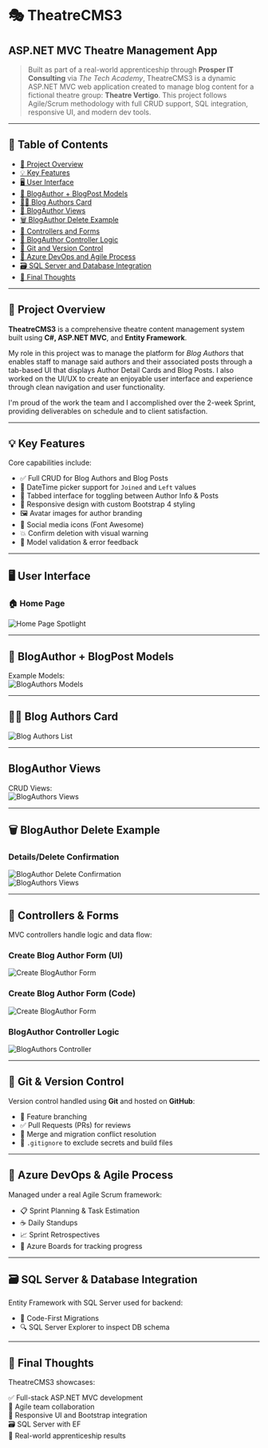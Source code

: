 # 🎭 TheatreCMS3  
## ASP.NET MVC Theatre Management App

> Built as part of a real-world apprenticeship through **Prosper IT Consulting** via *The Tech Academy*, TheatreCMS3 is a dynamic ASP.NET MVC web application created to manage blog content for a fictional theatre group: **Theatre Vertigo**. This project follows Agile/Scrum methodology with full CRUD support, SQL integration, responsive UI, and modern dev tools.

---

## 📑 Table of Contents

- [🚀 Project Overview](#project-overview)
- [💡 Key Features](#key-features)
- [🖥️ User Interface](#user-interface)
- [🧠 BlogAuthor + BlogPost Models](#blogauthor--blogpost-models)
- [🧑‍🎨 Blog Authors Card](#blog-authors-card)
- [🧾 BlogAuthor Views](#blogauthor-views)
- [🗑️ BlogAuthor Delete Example](#blogauthor-delete-example)
- [🧠 Controllers and Forms](#controllers-and-forms)
- [🧠 BlogAuthor Controller Logic](#blogauthor-controller-logic)
- [🔀 Git and Version Control](#git-and-version-control)
- [🚀 Azure DevOps and Agile Process](#azure-devops-and-agile-process)
- [🗃️ SQL Server and Database Integration](#sql-server-and-database-integration)
- [📌 Final Thoughts](#final-thoughts)

---

## 🚀 Project Overview

**TheatreCMS3** is a comprehensive theatre content management system built using **C#, ASP.NET MVC**, and **Entity Framework**.

My role in this project was to manage the platform for *Blog Authors* that enables staff to manage said authors and their associated posts through a tab-based UI that displays Author Detail Cards and Blog Posts. I also worked on the UI/UX to create an enjoyable user interface and experience through clean navigation and user functionality.

I'm proud of the work the team and I accomplished over the 2-week Sprint, providing deliverables on schedule and to client satisfaction.

---

## 💡 Key Features

Core capabilities include:

- ✅ Full CRUD for Blog Authors and Blog Posts  
- 📆 DateTime picker support for `Joined` and `Left` values  
- 🎨 Tabbed interface for toggling between Author Info & Posts  
- 📱 Responsive design with custom Bootstrap 4 styling  
- 🖼️ Avatar images for author branding  
- 🔗 Social media icons (Font Awesome)  
- 💥 Confirm deletion with visual warning  
- 🧠 Model validation & error feedback  

---

## 🖥️ User Interface

### 🏠 Home Page  
![Home Page Spotlight](assets/screenshots/Home.png)

---

## 🧠 BlogAuthor + BlogPost Models

Example Models:  
![BlogAuthors Models](assets/screenshots/Models.png)

---

## 🧑‍🎨 Blog Authors Card

![Blog Authors List](assets/screenshots/BlogAuthors.png)

---

## BlogAuthor Views

CRUD Views:  
![BlogAuthors Views](assets/screenshots/CreateEditViews.png)

---

## 🗑️ BlogAuthor Delete Example

### Details/Delete Confirmation  
![BlogAuthor Delete Confirmation](assets/screenshots/Haruki_Murakami_Delete.png)  
![BlogAuthors Views](assets/screenshots/DeleteDetailsViews.png)

---

## 🧠 Controllers & Forms

MVC controllers handle logic and data flow:

### Create Blog Author Form (UI)  
![Create BlogAuthor Form](assets/screenshots/Create2.png)

### Create Blog Author Form (Code)  
![Create BlogAuthor Form](assets/screenshots/Create.png)

### BlogAuthor Controller Logic  
![BlogAuthors Controller](assets/screenshots/Controllers.png)

---

## 🔀 Git & Version Control

Version control handled using **Git** and hosted on **GitHub**:

- 🔄 Feature branching  
- ✅ Pull Requests (PRs) for reviews  
- 🔧 Merge and migration conflict resolution  
- 📄 `.gitignore` to exclude secrets and build files  

---

## 🚀 Azure DevOps & Agile Process

Managed under a real Agile Scrum framework:

- 📋 Sprint Planning & Task Estimation  
- ☕ Daily Standups  
- 📈 Sprint Retrospectives  
- 📌 Azure Boards for tracking progress  

---

## 🗃️ SQL Server & Database Integration

Entity Framework with SQL Server used for backend:

- 🧱 Code-First Migrations  
- 🔍 SQL Server Explorer to inspect DB schema

---

## 📌 Final Thoughts

TheatreCMS3 showcases:

✅ Full-stack ASP.NET MVC development  
🤝 Agile team collaboration  
🧩 Responsive UI and Bootstrap integration  
🗃️ SQL Server with EF  
💼 Real-world apprenticeship results
